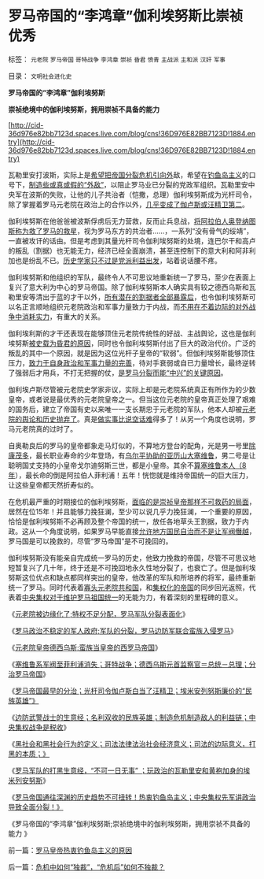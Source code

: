 # 罗马帝国的“李鸿章”伽利埃努斯比崇祯优秀

标签： `元老院` `罗马帝国` `哥特战争` `李鸿章` `崇祯` `昏君` `愤青` `主战派` `主和派` `汉奸` `军事` 

目录： `文明社会进化史`

**罗马帝国的“李鸿章”伽利埃努斯**

**崇祯绝境中的伽利埃努斯，拥用崇祯不具备的能力**

[http://cid-36d976e82bb7123d.spaces.live.com/blog/cns!36D976E82BB7123D!1884.entry](http://cid-36d976e82bb7123d.spaces.live.com/blog/cns!36D976E82BB7123D!1884.entry)

瓦勒里安打波斯，实际上是[希望把帝国分裂危机引向外](../../../2010/9/7/战争转移危机矛盾不可能；中央集权强大是错觉.md)敌，希望在[钓鱼岛主义](http://blog.sina.com.cn/s/blog_5563a64d0100l65z.html)的口号下，[制造些或真或假的“外敌”](../../../2010/9/8/为什么罗马军团难以征服波斯？.md)，以阻止罗马业已分裂的党政军组织。瓦勒里安中央军在波斯的失败，让他的儿子共治者（恺撒，总理）伽利埃努斯成为光杆司令，除了掌握着罗马元老院在政治上的合作以外，[几乎变成了伽卢斯或汪精卫第二](../../../2010/9/29/罗马曲线救国的光杆司令汪精卫.md)。

伽利埃努斯在他爸爸被波斯俘虏后无力营救，反而止兵息战，[将阿拉伯人奥登纳图斯称为救了罗马的救星](../../../2010/8/28/罗马帝国崩溃前的挣扎，三世纪危机的颠峰.md)，视为罗马东方的共治者……，一系列“没有骨气的绥靖”，一直被攻讦的话由。但是考虑到其量光杆司令伽利埃努斯的处境，连巴尔干和高卢的叛乱（割据）也无能无力，经济已经全面崩溃，甚至连控制下的意大利和阿非利加也是纷乱不已。[历史学家只不过是党派利益出发](../../../2010/6/2/历史教科书是有标准答案的“历史故事”.md)，站着说话腰不疼。

伽利埃努斯和他组织的军队，最终令人不可思议地重新统一了罗马，至少在表面上复兴了意大利为中心的罗马帝国。除了伽利埃努斯本人确实具有较之德西乌斯和瓦勒里安等清出于蓝的才干以外，[所有潜在的割据者全部暴露后](../../../2009/6/23/守为正着攻为奇.md)，也令伽利埃努斯可以名正言顺地组织元老院政治和军事力量致力于内战，而[不用在不着边际的对外战争中消耗实力](../../../2010/9/15/罗马象明朝放弃海军；“卧榻之侧岂容资本家酣睡”.md)，有重大的关系。

伽利埃利斯的才干还表现在能够顶住元老院传统性的好战、主战舆论，这也是伽利埃努斯[被史载为昏君的原因](../../../2010/8/30/罗马军人的“劳资矛盾”；罗马的“地下党”活动.md)，同时也令伽利埃努斯付出了巨大的政治代价。广泛的叛乱的其中一个原因，就是因为这位光杆子皇帝的“软弱”。但伽利埃努斯能够顶住压力，[致力于自身政治和军事力量的完善](../../../2010/3/10/军人牺牲是无私吗？.md)，待对手衰弱或自已力量增长，最终逆转了强弱后才用兵，不打无把握的仗，[是罗马分裂而能“中兴”的关键原因](../../../2010/8/29/中央集权令罗马“独”亦裂不独也分裂.md)。

伽利埃卢斯尽管被元老院史学家非议，实际上却是元老院系统真正有所作为的少数皇帝，或者说是最优秀的元老院皇帝之一。但当这位元老院的皇帝真正处理了艰难的国务后，建立了帝国有史以来唯一一支长期忠于元老院的军队，他本人却被[元老院的舆论和历史抛弃了](../../../2010/3/10/军人牺牲是无私吗？.md)。真是[做实事比说空话难](http://cid-36d976e82bb7123d.spaces.live.com/blog/cns!36D976E82BB7123D!1569.entry)得多了！从另一个角度也说明，罗马元老院真的过时了。

自奥勒良后的罗马的皇帝都象走马灯似的，不算地方登台的配角，光是男一号里[除康茂多](../../../2010/9/3/明星影帝康茂多遇害是罗马政治转折点.md)，最长职业寿命的少年登场，有[乌尔平协助的亚历山大塞维鲁](../../../2010/9/6/“波斯未灭，何以减薪”.md)，男二号是让聪明国丈支持的小皇帝戈尔迪努斯三世，都是小皇帝。其余不[算塞维鲁本人（8年](../../../2010/9/3/罗马帝国的意大利“鬼子进村了”.md)），最长命的倒是阿拉伯人菲利浦！五年！恍惚就是维持帝国统一的巨大压力，让这些皇帝都天然折寿似的。

在危机最严重的时期接位的伽利埃努斯，[面临的是崇祯皇帝那样不可救药的局面](../../../2009/12/17/崇祯皇帝获报“国进民退”.md)，居然在位15年！并且能够力挽狂澜，至少可以说几乎力挽狂澜，一个重要的原因，恰恰是伽利埃努斯不必再顾及整个帝国的统一，放任各地草头王割据，致力于内政。这从一个角度说明，如果罗马早能直接[允许地方国民自治而不是让军阀僭越](../../../2009/9/10/军阀割据不是地方民主自治.md)，罗马国是可以挽救的，尽管“罗马帝国”是不可挽回的。

伽利埃努斯没有能亲自完成统一罗马的历史，他致力挽救的帝国，尽管不可思议地短暂复兴了几十年，终于还是不可挽回地永久性地分裂了，也衰亡了。但是伽利埃努斯这位优点和缺点都同样突出的皇帝，他改革的军队和所培养的将军，最终重新统一了罗马。同时代表着[寡头元老院共和国](../../../2010/8/13/罗马共和国和罗马帝国的统治阶级.md)，和[集权化的帝国](../../../2010/6/3/罗马元老院富豪和中产者阶层.md)的同步回光返照，代表着[中央集权对于维护罗马祖国统一](../../../2009/10/1/主权分裂症的病因，处方和毒药.md)的无能为力，有着深刻的里程碑的意义。



《[元老院被边缘化了;特权不足分配，罗马军队分裂表面化](../../../2010/9/28/特权不足分配，罗马军队分裂.md)》

《[罗马政治不稳定的军人政府;军队的分裂，罗马边防军联合蛮族入侵罗马](../../../2010/9/28/不稳定的军人政府;罗马边防军联合蛮族入侵罗马.md)》

《[元老院皇帝德西乌斯;蛮族当皇帝的西罗马帝国](../../../2010/9/28/元老院皇帝德西乌斯；西罗马帝国“没有灭亡”.md)》

《[塞维鲁系军阀至菲利浦消失；哥特战争；德西乌斯元首监察官＝总统－总理；分治罗马帝国](../../../2010/9/29/罗马“总统总理”政治体制改革.md)》

《[罗马帝国最早的分治；光杆司令伽卢斯白当了汪精卫；埃米安列努斯廉价的“民族英雄”》](../../../2010/9/29/罗马曲线救国的光杆司令汪精卫.md)

《[边防武警战士的生意经；名利双收的民族英雄；制造危机制造敌人的利益链；中央集权战争是税收](../../../2010/9/29/罗马边防武警战士的生意经;名利双收的民族英雄.md)》

《[黑社会和黑社会行为的定义；司法法律法治社会经济意义；司法的边际意义，打黑的本质；》](../../../2010/10/4/黑社会和黑社会行为和打黑的本质.md)

《[罗马军队的打黑生意经，“不可一日无事”
；玩政治的瓦勒里安和黄袍加身的埃米列安努斯](../../../2010/10/4/罗马军队的打黑生意“不可一日无事”.md)》

《[罗马帝国通往深渊的历史趋势不可扭转！热衷钓鱼岛主义；中央集权先军讲政治导致全面分裂！》](../../../2010/10/4/罗马皇帝热衷钓鱼岛主义的原因.md)

《罗马帝国的“李鸿章”伽利埃努斯;崇祯绝境中的伽利埃努斯，拥用崇祯不具备的能力 》



前一篇：[罗马皇帝热衷钓鱼岛主义的原因](../../../2010/10/4/罗马皇帝热衷钓鱼岛主义的原因.md)

后一篇：[危机中如何“独裁”，“危机后”如何不独裁？](../../../2010/10/5/危机中如何“独裁”，“危机后”如何不独裁？.md)